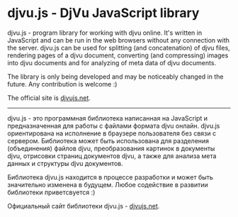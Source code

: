 # djvu.js - DjVu JavaScript library

djvu.js - program library for working with djvu online. It's written in JavaScript and can be run in the web browsers without any connection with the server. djvu.js can be used for splitting (and concatenation) of djvu files, rendering pages of a djvu document, converting (and compressing) images into djvu documents and for analyzing of meta data of djvu documents.

The library is only being developed and may be noticeably changed in the future. Any contribution is welcome :)

The official site is <a href="http://djvujs.net/">djvujs.net</a>.

<hr>

djvu.js - это программная библиотека написанная на JavaScript и предназначенная для работы с файлами формата djvu онлайн. djvu.js ориентирована на исполнение в браузере пользователя без связи с сервером. Библиотека может быть использована для разделения (объединения) файлов djvu, преобразования картинок в документы djvu, отрисовки страниц документов djvu, а также для анализа мета данных и структуры djvu документов. 

Библиотека djvu.js находится в процессе разработки и может быть значительно изменена в будущем. Любое содействие в развитии библиотеки приветсвуется :)

Официальный сайт библиотеки djvu.js - <a href="http://djvujs.net/">djvujs.net</a>.


